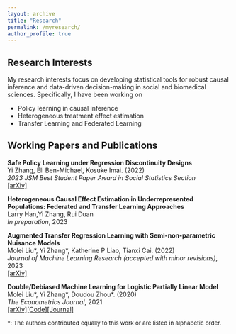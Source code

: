 ```yaml
---
layout: archive
title: "Research"
permalink: /myresearch/
author_profile: true
---
```


Research Interests
-------
My research interests focus on developing statistical tools for robust causal inference and data-driven decision-making in social and biomedical sciences. Specifically, I have been working on
* Policy learning in causal inference
* Heterogeneous treatment effect estimation
* Transfer Learning and Federated Learning

Working Papers and Publications
-------
**Safe Policy Learning under Regression Discontinuity Designs**  
Yi Zhang, Eli Ben-Michael, Kosuke Imai. (2022)  
*2023 JSM Best Student Paper Award in Social Statistics Section*  
[[arXiv]](https://arxiv.org/abs/2208.13323)

**Heterogeneous Causal Effect Estimation in Underrepresented Populations: Federated and Transfer Learning Approaches**  
Larry Han,Yi Zhang, Rui Duan  
*In preparation*, 2023  

**Augmented Transfer Regression Learning with Semi-non-parametric Nuisance Models**  
Molei Liu\*, Yi Zhang\*, Katherine P Liao, Tianxi Cai. (2022)     
*Journal of Machine Learning Research (accepted with minor revisions)*, 2023    
[[arXiv]](https://arxiv.org/abs/2010.02521)

**Double/Debiased Machine Learning for Logistic Partially Linear Model**  
Molei Liu\*, Yi Zhang\*, Doudou Zhou\*. (2020)   
*The Econometrics Journal*, 2021  
[[arXiv]](https://arxiv.org/abs/2009.14461)[[Code]](https://academic.oup.com/ectj/article-abstract/24/3/559/6296639?redirectedFrom=fulltext&login=false)[[Journal]](https://academic.oup.com/ectj/article-abstract/24/3/559/6296639?redirectedFrom=fulltext&login=false)

<font size=2>*: The authors contributed equally to this work or are listed in alphabetic order. </font>

